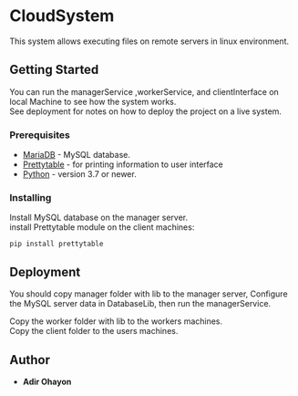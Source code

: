 # CloudSystem
This system allows executing files on remote servers in linux environment.

## Getting Started
You can run the managerService ,workerService, and clientInterface on local Machine to see how the system works.  
See deployment for notes on how to deploy the project on a live system.

### Prerequisites
* [MariaDB] - MySQL database.
* [Prettytable] - for printing information to user interface
* [Python] - version 3.7 or newer.

### Installing
Install MySQL database on the manager server.  
install Prettytable module on the client machines:
```
pip install prettytable
```

## Deployment

You should copy manager folder with lib to the manager server, 
Configure the MySQL server data in DatabaseLib, then run the managerService.  

Copy the worker folder with lib to the workers machines.  
Copy the client folder to the users machines.  

## Author
* **Adir Ohayon** 

[MariaDB]: <https://downloads.mariadb.org/>
[Prettytable]: <http://zetcode.com/python/prettytable/>
[Python]: <https://www.python.org/>

